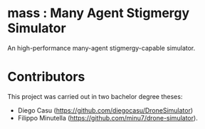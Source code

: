 # mass : Many Agent Stigmergy Simulator

An high-performance many-agent stigmergy-capable simulator.

# Contributors
This project was carried out in two bachelor degree theses:
* Diego Casu (https://github.com/diegocasu/DroneSimulator)
* Filippo Minutella (https://github.com/minu7/drone-simulator).
